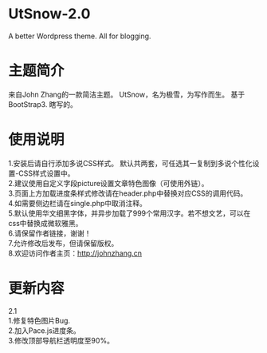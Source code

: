 UtSnow-2.0
==========

A better Wordpress theme.
All for blogging. 

# 主题简介
来自John Zhang的一款简洁主题。
UtSnow，名为极雪，为写作而生。
基于BootStrap3.
瞎写的。

# 使用说明
1.安装后请自行添加多说CSS样式。 默认共两套，可任选其一复制到多说个性化设置-CSS样式设置中。   
2.建议使用自定义字段picture设置文章特色图像（可使用外链）。   
3.页面上方加载进度条样式修改请在header.php中替换对应CSS的调用代码。   
4.如需要侧边栏请在single.php中取消注释。   
5.默认使用华文细黑字体，并异步加载了999个常用汉字。若不想文艺，可以在css中替换成微软雅黑。   
6.请保留作者链接，谢谢！   
7.允许修改后发布，但请保留版权。   
8.欢迎访问作者主页：http://johnzhang.cn   

# 更新内容
2.1   
1.修复特色图片Bug.   
2.加入Pace.js进度条。   
3.修改顶部导航栏透明度至90%。   
